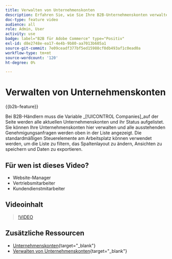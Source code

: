 ```yaml
---
title: Verwalten von Unternehmenskonten
description: Erfahren Sie, wie Sie Ihre B2B-Unternehmenskonten verwalten, einschließlich aller ausstehenden Genehmigungsanfragen.
doc-type: feature video
audience: all
role: Admin, User
activity: use
badge: label="B2B für Adobe Commerce" type="Positiv"
exl-id: d8e2748e-ea17-4e4b-9b80-aa7013b605a1
source-git-commit: 7e09ceadf377bf5ed15988cf0db493af1c0ead0a
workflow-type: tm+mt
source-wordcount: '120'
ht-degree: 0%

---
```


# Verwalten von Unternehmenskonten

{{b2b-feature}}

Bei B2B-Händlern muss die Variable _[!UICONTROL Companies]_auf der Seite werden alle aktuellen Unternehmenskonten und ihr Status aufgelistet. Sie können Ihre Unternehmenskonten hier verwalten und alle ausstehenden Genehmigungsanfragen werden oben in der Liste angezeigt. Die standardmäßigen Steuerelemente am Arbeitsplatz können verwendet werden, um die Liste zu filtern, das Spaltenlayout zu ändern, Ansichten zu speichern und Daten zu exportieren.

## Für wen ist dieses Video?

- Website-Manager
- Vertriebsmitarbeiter
- Kundendienstmitarbeiter

## Videoinhalt

>[!VIDEO](https://video.tv.adobe.com/v/344447?quality=12&learn=on)

## Zusätzliche Ressourcen

- [Unternehmenskonten](https://experienceleague.adobe.com/docs/commerce-admin/b2b/companies/account-companies.html){target="_blank"}
- [Verwalten von Unternehmenskonten](https://experienceleague.adobe.com/docs/commerce-admin/b2b/companies/account-company-manage.html){target="_blank"}
